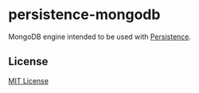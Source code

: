 persistence-mongodb
===================

MongoDB engine intended to be used with
[Persistence](https://github.com/n-fuse/persistence.git).


License
-------

[MIT License](/LICENSE.txt)
